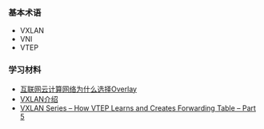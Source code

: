 ### 基本术语

+ VXLAN
+ VNI
+ VTEP

### 学习材料

+ [互联网云计算网络为什么选择Overlay](http://www.h3c.com/cn/d_201501/852548_30008_0.htm)
+ [VXLAN介绍](https://support.huawei.com/enterprise/zh/doc/EDOC1100059514/e04db39)
+ [VXLAN Series – How VTEP Learns and Creates Forwarding Table – Part 5](https://blogs.vmware.com/vsphere/2013/05/vxlan-series-how-vtep-learns-and-creates-forwarding-table-part-5.html)
